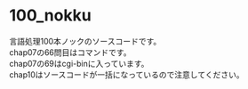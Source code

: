 # 100_nokku
言語処理100本ノックのソースコードです。<br>
chap07の66問目はコマンドです。<br>
chap07の69はcgi-binに入っています。<br>
chap10はソースコードが一括になっているので注意してください。<br>
